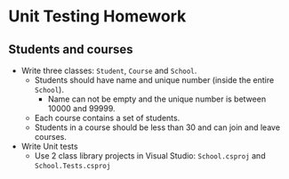 # Unit Testing Homework

## Students and courses
*	Write three classes: `Student`, `Course` and `School`.
    *   Students should have name and unique number (inside the entire `School`).
        *   Name can not be empty and the unique number is between 10000 and 99999.
    *   Each course contains a set of students.
    *   Students in a course should be less than 30 and can join and leave courses.
*   Write Unit tests
    *   Use 2 class library projects in Visual Studio: `School.csproj` and `School.Tests.csproj`
